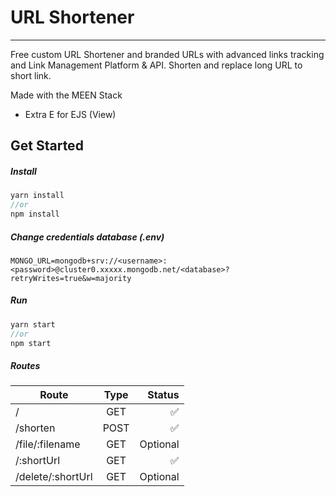 # URL Shortener
-----

Free custom URL Shortener and branded URLs with advanced links tracking and Link Management Platform & API. Shorten and replace long URL to short link.

Made with the MEEN Stack
* Extra E for EJS (View)

## Get Started

##### Install

```javascript
yarn install
//or
npm install
```

##### Change credentials database (.env)

```
MONGO_URL=mongodb+srv://<username>:<password>@cluster0.xxxxx.mongodb.net/<database>?retryWrites=true&w=majority
```


##### Run

```javascript
yarn start
//or
npm start
```

##### Routes

| Route           | Type                    | Status               |
| -------------   |:-------------:          |              -----:  |
| /               | GET                     | :white_check_mark:   |
| /shorten      | POST                    |   :white_check_mark: |
| /file/:filename      | GET                     |   Optional |
| /:shortUrl      | GET                     |   :white_check_mark: |
| /delete/:shortUrl      | GET                     |   Optional |
